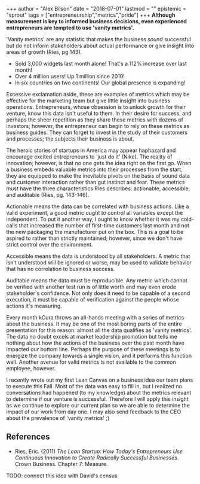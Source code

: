 +++
author = "Alex Bilson"
date = "2018-07-01"
lastmod = ""
epistemic = "sprout"
tags = ["entrepreneurship","metrics","pride"]
+++
**Although measurement is key to informed business decisions, even experienced entrepreneurs are tempted to use 'vanity metrics'.**

'Vanity metrics' are any statistic that makes the business _sound_ successful but do not inform stakeholders about actual performance or give insight into areas of growth (Ries, pg 143).

- Sold 3,000 widgets last month alone!  That's a 112% increase over last month!
- Over 4 million users!  Up 1 million since 2010!
- In six countries on two continents!  Our global presence is expanding!

Excessive exclamation aside, these are examples of metrics which may be effective for the marketing team but give little insight into business operations.  Entrepreneurs, whose obsession is to unlock growth for their venture, know this data isn't useful to them.  In their desire for success, and perhaps the sheer repetition as they share these metrics with dozens of investors; however, the entrepreneur can begin to rely on these metrics as business guides.  They can forget to invest in the study of their customers and processes; the subjects their business is about.

The heroic stories of startups in America may appear haphazard and encourage excited entrepreneurs to 'just do it' (Nike).  The reality of innovation; however, is that no one gets the idea right on the first go.  When a business embeds valuable metrics into their processes from the start, they are equipped to make the inevitable pivots on the basis of sound data and customer interaction rather than gut instinct and fear.  These metrics must have the three characteristics Ries describes: actionable, accessible, and auditable (Ries, pg. 143-146).

Actionable means the data can be correlated with business actions.  Like a valid experiment, a good metric ought to control all variables except the independent.  To put it another way, I ought to know whether it was my cold-calls that increased the number of first-time customers last month and not the new packaging the manufacturer put on the box.  This is a goal to be aspired to rather than strictly maintained; however, since we don't have strict control over the environment.

Accessible means the data is understood by all stakeholders.  A metric that isn't understood will be ignored or worse, may be used to validate behavior that has no correlation to business success.

Auditable means the data must be reproducible.  Any metric which cannot be verified with another test run is of little worth and may even erode stakeholder's confidence.  Not only does it need to be capable of a second execution, it must be capable of verification against the people whose actions it's measuring.

Every month kCura throws an all-hands meeting with a series of metrics about the business.  It may be one of the most boring parts of the entire presentation for this reason: almost all the data qualifies as 'vanity metrics'.  The data no doubt excels at market leadership promotion but tells me nothing about how the actions of the business over the past month have impacted our bottom line.  Perhaps the purpose of these meetings is to energize the company towards a single vision, and it performs this function well.  Another avenue for valid metrics is not available to the common employee, however.

I recently wrote out my first Lean Canvas on a business idea our team plans to execute this Fall.  Most of the data was easy to fill in, but I realized no conversations had happened (to my knowledge) about the metrics relevant to determine if our venture is successful.  Therefore I will apply this insight as we continue to explore our current plan so we are able to determine the impact of our work from day one.  I may also send feedback to the CEO about the prevalence of 'vanity metrics' ;)

## References

- Ries, Eric. (2011) _The Lean Startup: How Today's Entrepreneurs Use Continuous Innovation to Create Radically Successful Businesses_. Crown Business. Chapter 7: Measure.

TODO: connect this idea with David's census
